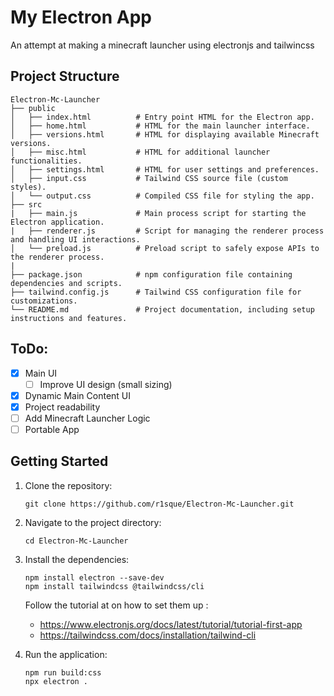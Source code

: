 # My Electron App

An attempt at making a minecraft launcher using electronjs and tailwincss 

## Project Structure

```
Electron-Mc-Launcher
├── public
│   ├── index.html          # Entry point HTML for the Electron app.
│   ├── home.html           # HTML for the main launcher interface.
│   ├── versions.html       # HTML for displaying available Minecraft versions.
│   ├── misc.html           # HTML for additional launcher functionalities.
│   ├── settings.html       # HTML for user settings and preferences.
│   ├── input.css           # Tailwind CSS source file (custom styles).
│   └── output.css          # Compiled CSS file for styling the app.
├── src
|   ├── main.js             # Main process script for starting the Electron application.
|   ├── renderer.js         # Script for managing the renderer process and handling UI interactions.
│   └── preload.js          # Preload script to safely expose APIs to the renderer process.
|
├── package.json            # npm configuration file containing dependencies and scripts.
├── tailwind.config.js      # Tailwind CSS configuration file for customizations.
└── README.md               # Project documentation, including setup instructions and features.
```

## ToDo:

- [x] Main UI
    - [ ] Improve UI design (small sizing)
- [x] Dynamic Main Content UI
- [x] Project readability
- [ ] Add Minecraft Launcher Logic
- [ ] Portable App

## Getting Started

1. Clone the repository:
   ```
   git clone https://github.com/r1sque/Electron-Mc-Launcher.git
   ```

2. Navigate to the project directory:
   ```
   cd Electron-Mc-Launcher
   ```

3. Install the dependencies:
   ```
   npm install electron --save-dev
   npm install tailwindcss @tailwindcss/cli
   ```
   
   Follow the tutorial at on how to set them up : 
   - https://www.electronjs.org/docs/latest/tutorial/tutorial-first-app
   - https://tailwindcss.com/docs/installation/tailwind-cli

4. Run the application:
   ```
   npm run build:css
   npx electron .
   ```